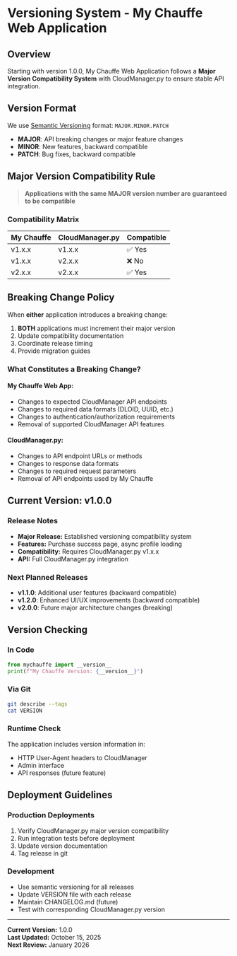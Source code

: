 # Versioning System - My Chauffe Web Application

## Overview
Starting with version 1.0.0, My Chauffe Web Application follows a **Major Version Compatibility System** with CloudManager.py to ensure stable API integration.

## Version Format
We use [Semantic Versioning](https://semver.org/) format: `MAJOR.MINOR.PATCH`

- **MAJOR**: API breaking changes or major feature changes
- **MINOR**: New features, backward compatible
- **PATCH**: Bug fixes, backward compatible

## Major Version Compatibility Rule

> **Applications with the same MAJOR version number are guaranteed to be compatible**

### Compatibility Matrix
| My Chauffe | CloudManager.py | Compatible |
|------------|-----------------|------------|
| v1.x.x     | v1.x.x         | ✅ Yes     |
| v1.x.x     | v2.x.x         | ❌ No      |
| v2.x.x     | v2.x.x         | ✅ Yes     |

## Breaking Change Policy

When **either** application introduces a breaking change:
1. **BOTH** applications must increment their major version
2. Update compatibility documentation
3. Coordinate release timing
4. Provide migration guides

### What Constitutes a Breaking Change?

#### My Chauffe Web App:
- Changes to expected CloudManager API endpoints
- Changes to required data formats (DLOID, UUID, etc.)
- Changes to authentication/authorization requirements
- Removal of supported CloudManager API features

#### CloudManager.py:
- Changes to API endpoint URLs or methods
- Changes to response data formats
- Changes to required request parameters
- Removal of API endpoints used by My Chauffe

## Current Version: v1.0.0

### Release Notes
- **Major Release:** Established versioning compatibility system
- **Features:** Purchase success page, async profile loading
- **Compatibility:** Requires CloudManager.py v1.x.x
- **API:** Full CloudManager.py integration

### Next Planned Releases
- **v1.1.0**: Additional user features (backward compatible)
- **v1.2.0**: Enhanced UI/UX improvements (backward compatible)
- **v2.0.0**: Future major architecture changes (breaking)

## Version Checking

### In Code
```python
from mychauffe import __version__
print(f"My Chauffe Version: {__version__}")
```

### Via Git
```bash
git describe --tags
cat VERSION
```

### Runtime Check
The application includes version information in:
- HTTP User-Agent headers to CloudManager
- Admin interface
- API responses (future feature)

## Deployment Guidelines

### Production Deployments
1. Verify CloudManager.py major version compatibility
2. Run integration tests before deployment
3. Update version documentation
4. Tag release in git

### Development
- Use semantic versioning for all releases
- Update VERSION file with each release
- Maintain CHANGELOG.md (future)
- Test with corresponding CloudManager.py version

---

**Current Version:** 1.0.0  
**Last Updated:** October 15, 2025  
**Next Review:** January 2026